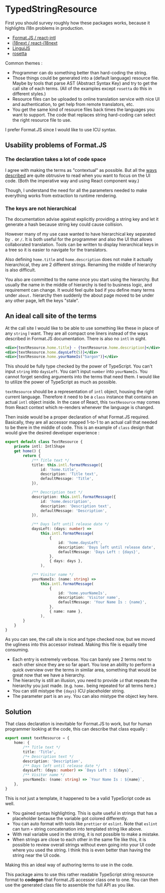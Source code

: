 # TypedStringResource

First you should survey roughly how these packages works, because it highlights i18n problems in production.

-   [Format.JS / react-intl](https://formatjs.io/)
-   [i18next / react-i18next](https://react.i18next.com/)
-   [LinguiJS](https://lingui.js.org/)
-   [rosetta](https://github.com/lukeed/rosetta)

Common themes :

-   Programmer can do something better than hard-coding the string.
-   Those things could be generated into a (default language) resource file. Maybe by tools that parse AST (Abstract Syntax Key) and try to get the call site of each terms. (All of the examples except `rosetta` do this in different styles.)
-   Resource files can be uploaded to online translation service with nice UI and authentication, to get help from remote translators, etc.
-   You get the same kind of resource files back times the languages you want to support. The code that replaces string hard-coding can select the right resource file to use.

I prefer Format.JS since I would like to use ICU syntax.

## Usability problems of Format.JS

### The declaration takes a lot of code space

I agree with making the terms as "contextual" as possible. But all the [ways described](https://formatjs.io/docs/getting-started/message-declaration) are quite obtrusive to read when you want to focus on the UI code. (Both the imperative way and using React component way.)

Though, I understand the need for all the parameters needed to make everything works from extraction to runtime rendering.

### The keys are not hierarchical

The documentation advise against explicitly providing a string key and let it generate a hash because string key could cause collision.

However many of my use case wanted to have hierarchical key separated by `.` or `/`. It is both useful for the programmer and also the UI that allows collaborated translation. Tools can be written to display hierarchical keys in a tree so it is easier to navigate for the translators.

Also defining `home.title` and `home.description` does not make it actually hierarchical, they are 2 different strings. Renaming the middle of hierarchy is also difficult.

You also are committed to the name once you start using the hierarchy. But usually the name in the middle of hierarchy is tied to business logic, and requirement can change. It would feel quite bad if you define many terms under `about.` hierarchy then suddenly the about page moved to be under any other page, left the keys "stale".

## An ideal call site of the terms

At the call site I would like to be able to use something like these in place of any `string` I want. They are all compact one liners instead of the ways described in Format.JS documentation. There is also no `intl` in sight.

```jsx
<div>{textResource.home.title} - {textResource.home.description}</div>
<div>{textResource.home.daysLeft(5)}</div>
<div>{textResource.home.yourNameIs("5argon")}</div>
```

This should be fully type checked by the power of TypeScript. You can't input `string` into `daysLeft`. You can't input `number` into `yourNameIs`. You cannot forget sending arguments into the terms that need them. I would like to utilize the power of TypeScript as much as possible.

`textResource` should be a representation of `intl` object, housing the right current language. Therefore it need to be a `class` instance that contains an actual `intl` object inside. In the case of React, this `textResource` may comes from React context which re-renders whenever the language is changed.

Then inside would be a proper declaration of what Format.JS required. Basically, they are all accessor mapped 1-to-1 to an actual call that needed to be there in the middle of code. This is an example of `class` design that would give the desired developer experience :

```ts
export default class TextResource {
	private intl: IntlShape
	get home() {
		return {
			/** Title text */
			title: this.intl.formatMessage({
				id: 'home.title',
				description: 'Title text',
				defaultMessage: 'Title',
			}),

			/** Description text */
			description: this.intl.formatMessage({
				id: 'home.description',
				description: 'Description text',
				defaultMessage: 'Description',
			}),

			/** Days left until release date */
			daysLeft: (days: number) =>
				this.intl.formatMessage(
					{
						id: 'home.daysLeft',
						description: 'Days left until release date',
						defaultMessage: 'Days Left : {days}',
					},
					{ days: days },
				),

			/** Visitor name */
			yourNameIs: (name: string) =>
				this.intl.formatMessage(
					{
						id: 'home.yourNameIs',
						description: 'Visitor name',
						defaultMessage: 'Your Name Is : {name}',
					},
					{ name: name },
				),
		}
	}
}
```

As you can see, the call site is nice and type checked now, but we moved the ugliness into this accessor instead. Making this file is equally time consuming.

-   Each entry is extremely verbose. You can barely see 2 terms next to each other since they are so far apart. You lose an ability to perform a quick overview over the terms in similar area, something that would be great now that we have a hierarchy.
-   The hierarchy is still an illusion, you need to provide `id` that repeats the hierarchy you just made. (e.g. `home.` being repeated for all terms here.)
-   You can still mistype the `{days}` ICU placeholder string.
-   The parameter part is an `any`. You can also mistype the object key here.

## Solution

That class declaration is inevitable for Format.JS to work, but for human programmer looking at the code, this can describe that class equally :

```ts
export const textResource = {
	home: {
		/** Title text */
		title: 'Title',
		/*+ Description text */
		description: 'Description',
		/** Days left until release date */
		daysLeft: (days: number) => `Days Left : ${days}`,
		/** Visitor name */
		yourNameIs: (name: string) => `Your Name Is : ${name}`,
	},
}
```

This is not just a template, it happened to be a valid TypeScript code as well.

-   You gained syntax highlighting. This is quite useful in strings that has a placeholder because the variable got colored differently.
-   You can auto format with tools like `prettier` or `eslint`. Note that `eslint` can turn `+` string concatenation into templated string like above.
-   With real variable used in the string, it is not possible to make a mistake.
-   When strings are close to each other in the same file like this, it is possible to review overall strings without even going into your UI code where you used the string. I think this is even better than having the string near the UI code.

Making this an ideal way of authoring terms to use in the code.

This package aims to use this rather readable TypeScript string resource format to **codegen** that Format.JS accessor class one to one. You can then use the generated class file to assemble the full API as you like.
